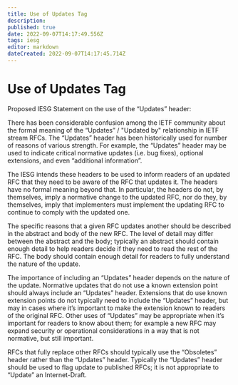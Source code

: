 ```yaml
---
title: Use of Updates Tag
description: 
published: true
date: 2022-09-07T14:17:49.556Z
tags: iesg
editor: markdown
dateCreated: 2022-09-07T14:17:45.714Z
---
```


# Use of Updates Tag
Proposed IESG Statement on the use of the “Updates” header:

There has been considerable confusion among the IETF community about the formal meaning of the “Updates” / "Updated by" relationship in IETF stream RFCs. The “Updates” header has been historically used for number of reasons of various strength. For example, the “Updates” header may be used to indicate critical normative updates (i.e. bug fixes), optional extensions, and even “additional information”.

The IESG intends these headers to be used to inform readers of an updated RFC that they need to be aware of the RFC that updates it. The headers have no formal meaning beyond that. In particular, the headers do not, by themselves, imply a normative change to the updated RFC, nor do they, by themselves, imply that implementers must implement the updating RFC to continue to comply with the updated one. 

The specific reasons that a given RFC updates another should be described in the abstract and body of the new RFC. The level of detail may differ between the abstract and the body; typically an abstract should contain enough detail to help readers decide if they need to read the rest of the RFC. The body should contain enough detail for readers to fully understand the nature of the update.

The importance of including an “Updates” header depends on the nature of the update. Normative updates that do not use a known extension point should always include an “Updates” header. Extensions that do use known extension points do not typically need to include the “Updates” header, but may in cases where it’s important to make the extension known to readers of the original RFC. Other uses of “Updates” may be appropriate when it’s important for readers to know about them; for example a new RFC may expand security or operational considerations in a way that is not normative, but still important.

RFCs that fully replace other RFCs should typically use the “Obsoletes” header rather than the “Updates” header. Typically the “Updates” header should be used to flag update to published RFCs; it is not appropriate to “Update” an Internet-Draft. 